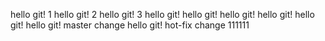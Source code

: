 hello git! 1
hello git! 2
hello git! 3
hello git!
hello git!
hello git!
hello git!
hello git!
hello git! master change
hello git! hot-fix change
111111
